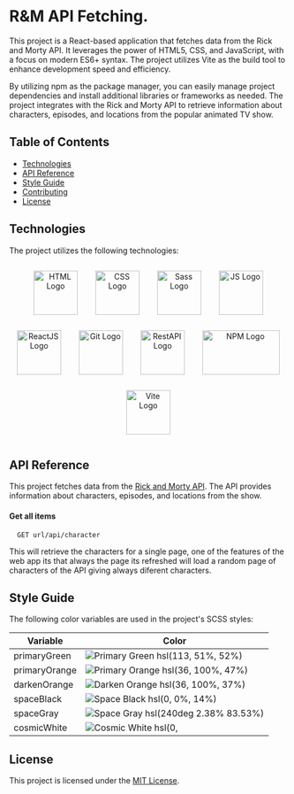 # R&M API Fetching.

This project is a React-based application that fetches data from the Rick and Morty API. It leverages the power of HTML5, CSS, and JavaScript, with a focus on modern ES6+ syntax. The project utilizes Vite as the build tool to enhance development speed and efficiency.

By utilizing npm as the package manager, you can easily manage project dependencies and install additional libraries or frameworks as needed. The project integrates with the Rick and Morty API to retrieve information about characters, episodes, and locations from the popular animated TV show.

## Table of Contents

- [Technologies](#technologies)
- [API Reference](#api-reference)
- [Style Guide](#style-guide)
- [Contributing](#contributing)
- [License](#license)


## Technologies

The project utilizes the following technologies:

<p align="center">
  
<img src="https://cdn-icons-png.flaticon.com/512/1216/1216733.png" alt="HTML Logo" height="80" style="vertical-align:top; margin:14px">
  
<img src="https://upload.wikimedia.org/wikipedia/commons/thumb/6/62/CSS3_logo.svg/800px-CSS3_logo.svg.png" alt="CSS Logo" height="80" style="vertical-align:top; margin:14px">

<img src="https://upload.wikimedia.org/wikipedia/commons/thumb/9/96/Sass_Logo_Color.svg/2560px-Sass_Logo_Color.svg.png" alt="Sass Logo" height="80" style="vertical-align:top; margin:14px">

<img src="https://upload.wikimedia.org/wikipedia/commons/thumb/6/6a/JavaScript-logo.png/800px-JavaScript-logo.png" alt="JS Logo" height="80" style="vertical-align:top; margin:14px">

<img src="https://upload.wikimedia.org/wikipedia/commons/thumb/a/a7/React-icon.svg/2300px-React-icon.svg.png" alt="ReactJS Logo" height="80" style="vertical-align:top; margin:14px">

<img src="https://git-scm.com/images/logos/downloads/Git-Icon-1788C.png" alt="Git Logo" height="80" style="vertical-align:top; margin:14px">

<img src="https://ps.w.org/custom-wp-rest-api/assets/icon-128x128.png?rev=1975404" alt="RestAPI Logo" height="80" style="vertical-align:top; margin:14px">

<img src="https://upload.wikimedia.org/wikipedia/commons/thumb/d/db/Npm-logo.svg/2560px-Npm-logo.svg.png" alt="NPM Logo" height="80" width="140" style="vertical-align:top; margin:14px">

<img src="https://es.vitejs.dev/logo-with-shadow.png" alt="Vite Logo" height="80" style="vertical-align:top; margin:14px">

<p/>



## API Reference

This project fetches data from the [Rick and Morty API](https://rickandmortyapi.com/). The API provides information about characters, episodes, and locations from the show. 

#### Get all items

```http
  GET url/api/character
```
This will retrieve the characters for a single page, one of the features of the web app its that always the page its refreshed will load a random page of characters of the API giving always diferent characters.


## Style Guide

The following color variables are used in the project's SCSS styles:

| Variable             | Color                               |
|----------------------|-------------------------------------|
| primaryGreen   | ![Primary Green](https://via.placeholder.com/15/3D8548/000000?text=+) hsl(113, 51%, 52%)      |
| primaryOrange  | ![Primary Orange](https://via.placeholder.com/15/FF8300/000000?text=+) hsl(36, 100%, 47%)     |
| darkenOrange   | ![Darken Orange](https://via.placeholder.com/15/FF6E00/000000?text=+) hsl(36, 100%, 37%)      |
| spaceBlack     | ![Space Black](https://via.placeholder.com/15/231F20/000000?text=+) hsl(0, 0%, 14%)         |
| spaceGray      | ![Space Gray](https://via.placeholder.com/15/C5C8C6/000000?text=+) hsl(240deg 2.38% 83.53%) |
| cosmicWhite    | ![Cosmic White](https://via.placeholder.com/15/F2F2F2/000000?text=+) hsl(0, 

## License

This project is licensed under the [MIT License](LICENSE).

